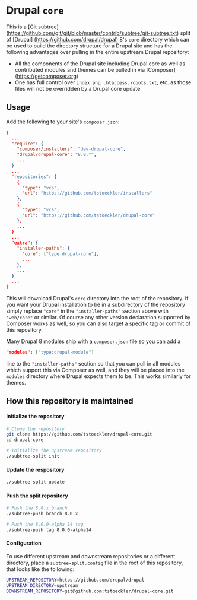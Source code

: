 Drupal `core`
============

This is a [Git subtree] (https://github.com/git/git/blob/master/contrib/subtree/git-subtree.txt) split of [Drupal] (https://github.com/drupal/drupal) 8's `core` directory which can be used to build the directory structure for a Drupal site and has the following advantages over pulling in the entire upstream Drupal repository:
- All the components of the Drupal site including Drupal core as well as contributed modules and themes can be pulled in via [Composer] (https://getcomposer.org)
- One has full control over `index.php`, `.htaccess`, `robots.txt`, etc. as those files will not be overridden by a Drupal core update

Usage
---
Add the following to your site's `composer.json`:
``` json
{
  ...
  "require": {
    "composer/installers": "dev-drupal-core",
    "drupal/drupal-core": "8.0.*",
    ...
  }
  ...
  "repositories": {
    {
      "type": "vcs",
      "url": "https://github.com/tstoeckler/installers"
    },
    {
      "type": "vcs",
      "url": "https://github.com/tstoeckler/drupal-core"
    },
    ...
  }
  ...
  "extra": {
    "installer-paths": {
      "core": ["type:drupal-core"],
      ...
    },
    ...
  }
  ...
}
```
This will download Drupal's `core` directory into the root of the repository. If you want your Drupal installation to be in a subdirectory of the repository simply replace `"core"` in the `"installer-paths"` section above with `"web/core"` or similar. Of course any other version declaration supported by Composer works as well, so you can also target a specific tag or commit of this repository.

Many Drupal 8 modules ship with a `composer.json` file so you can add a 
``` json
"modules": ["type:drupal-module"]
```
line to the `"installer-paths"` section so that you can pull in all modules which support this via Composer as well, and they will be placed into the `modules` directory where Drupal expects them to be. This works similarly for themes.

How this repository is maintained
----

#### Initialize the repository
``` bash
# Clone the repository
git clone https://github.com/tstoeckler/drupal-core.git
cd drupal-core

# Initialize the upstream repository
./subtree-split init
```

#### Update the respository
``` bash
./subtree-split update
```

#### Push the split repository
```bash
# Push the 8.0.x branch
./subtree-push branch 8.0.x

# Push the 8.0.0-alpha 14 tag
./subtree-push tag 8.0.0-alpha14
```

#### Configuration
To use different upstream and downstream repositories or a different directory,
place a `subtree-split.config` file in the root of this repository, that looks
like the following:
```bash
UPSTREAM_REPOSITORY=https://github.com/drupal/drupal
UPSTREAM_DIRECTORY=upstream
DOWNSTREAM_REPOSITORY=git@github.com:tstoeckler/drupal-core.git
```

